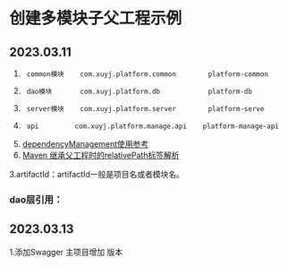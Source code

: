# 创建多模块子父工程示例 
## 2023.03.11

1.		common模块	com.xuyj.platform.common	    platform-common
2.		dao模块	    com.xuyj.platform.db	        platform-db
3.		server模块	com.xuyj.platform.server	    platform-serve
4.		api	        com.xuyj.platform.manage.api    platform-manage-api


1. [dependencyManagement使用参考](https://www.jianshu.com/p/1870fe75386a)
2. [Maven 继承父工程时的relativePath标签解析](https://blog.csdn.net/inthat/article/details/108147303)

3.artifactId：artifactId一般是项目名或者模块名。

### dao层引用：


## 2023.03.13
1.添加Swagger
主项目增加 版本
